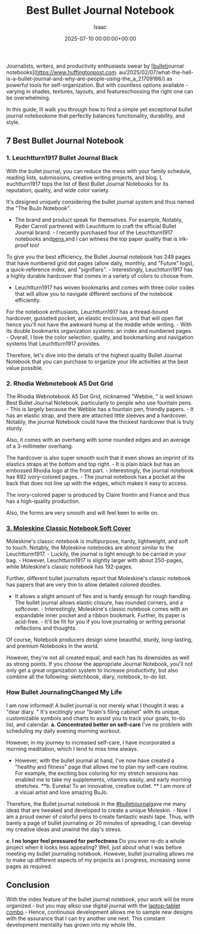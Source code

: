 ﻿---
title: Best Bullet Journal Notebook
description: Journalists, writers, and productivity enthusiasts swear by bullet journal...
slug: /best-bullet-journal-notebook/
date: 2025-07-10 00:00:00+00:00
lastmod: 2025-07-10 00:00:00+03:00
author: Isaac
categories:

- Product Reviews

- Raspberry Pi 3
tags:

- product-reviews

- bullet

- journal
layout: post
---

Journalists, writers, and productivity enthusiasts swear by [[bullet](https://pestpolicy.com/best-pens-for-bullet-journal/)journal notebooks](https://www.huffingtonpost.com. au/2025/02/07/what-the-hell-is-a-bullet-journal-and-why-are-people-using-the_a_21709186/) as powerful tools for self-organization. But with countless options available - varying in shades, textures, layouts, and featureschoosing the right one can be overwhelming.

In this guide, Ill walk you through how to find a simple yet exceptional bullet journal notebookone that perfectly balances functionality, durability, and style.

##  7 Best Bullet Journal Notebook

###  **1. Leuchtturn1917 Bullet Journal Black**

With the bullet journal, you can reduce the mess with your family schedule, reading lists, submissions, creative writing projects, and blog. L euchtturn1917 tops the list of Best Bullet Journal Notebooks for its reputation, quality, and wide color variety.

It's designed uniquely considering the bullet journal system and thus named the "The BuJo Notebook".

- The brand and product speak for themselves. For example, Notably, Ryder Carroll partnered with Leuchtturm to craft the official Bullet Journal brand. - I recently purchased four of the Leuchtturn1917 notebooks and[pens](https://pestpolicy.com/best-pens-for-bullet-journal/),and I can witness the top paper quality that is ink-proof too!

To give you the best efficiency, the Bullet Journal notebook has 249 pages that have numbered grid dot pages (allow daily, monthly, and "Future" logs), a quick-reference index, and "signifiers". - Interestingly, Leuchtturn1917 has a highly durable hardcover that comes in a variety of colors to choose from.

- Leuchtturn1917 has woven bookmarks and comes with three color codes that will allow you to navigate different sections of the notebook efficiently.

For the notebook enthusiasts, Leuchtturn1917 has a thread-bound hardcover, gusseted pocket, an elastic enclosure, and that will open flat hence you'll not have the awkward hump at the middle while writing. - With its double bookmarks organization systems: an index and numbered pages. - Overall, I love the color selection, quality, and bookmarking and navigation systems that Leuchtturn1917 provides.

Therefore, let's dive into the details of the highest quality Bullet Journal Notebook that you can purchase to organize your life activities at the best value possible.

###  **2. Rhodia Webnotebook A5 Dot Grid**

The Rhodia Webnotebook A5 Dot Grid, nicknamed "Webbie, " is well known Best Bullet Journal Notebook, particularly to people who use fountain pens. - This is largely because the Webbie has a fountain pen, friendly papers. - It has an elastic strap, and there are attached little sleeves and a hardcover. Notably, the journal Notebook could have the thickest hardcover that is truly sturdy.

Also, it comes with an overhang with some rounded edges and an average of a 3-millimeter overhang.

The hardcover is also super smooth such that it even shows an imprint of its elastics straps at the bottom and top right. - It is plain black but has an embossed Rhodia logo at the front part. - Interestingly, the journal notebook has 892 ivory-colored pages. - The journal notebook has a pocket at the back that does not line up with the edges, which makes it easy to access.

The ivory-colored paper is produced by Claire frontin and France and thus has a high-quality production.

Also, the forms are very smooth and will feel keen to write on.

###  [3. Moleskine Classic Notebook  Soft Cover](https://www.amazon.com/dp/8867323636/?tag=p-policy-20)

Moleskine's classic notebook is multipurpose, hardy, lightweight, and soft to touch. Notably, the Moleskine notebooks are almost similar to the Leuchtturm1917. - Luckily, the journal is light enough to be carried in your bag. - However, Leuchtturm1917 is slightly larger with about 250-pages, while Moleskine's classic notebook has 192-pages.

Further, different bullet journalists report that Moleskine's classic notebook has papers that are very thin to allow detailed colored doodles.

- It allows a slight amount of flex and is hardy enough for rough handling. The bullet journal allows elastic closure, has rounded corners, and a softcover. - Interestingly, Moleskine's classic notebook comes with an expandable inner pocket and a ribbon bookmark. Further, its paper is acid-free. - It'll be fit for you if you love journaling or writing personal reflections and thoughts.

Of course, Notebook producers design some beautiful, sturdy, long-lasting, and premium Notebooks in the world.

However, they're not all created equal, and each has its downsides as well as strong points. If you choose the appropriate Journal Notebook, you'll not only get a great organization system to increase productivity, but also combine all the following: sketchbook, diary, notebook, to-do list.

###  How Bullet JournalingChanged My Life

I am now informed! A bullet journal is not merely what I thought it was: a "dear diary. " It's excitingly your "brain's filing cabinet" with its unique, customizable symbols and charts to assist you to track your goals, to-do list, and calendar. **a. Concentrated better on self-care** I've no problem with scheduling my daily evening morning workout.

However, in my journey to increased self-care, I have incorporated a morning meditation, which I tend to miss time always.

- However, with the bullet journal at hand, I've now have created a "healthy and fitness" page that allows me to plan my self-care routine. For example, the exciting box coloring for my stretch sessions has enabled me to take my supplements, vitamins easily, and early morning stretches. **b. Eureka! To an innovative, creative outlet. ** I am more of a visual artist and love amazing BuJo.

Therefore, the Bullet journal notebook in the [#bulletjournal](https://www.instagram.com/explore/tags/bulletjournal/)gave me many ideas that are tweaked and developed to create a unique Moleskin. - Now I am a proud owner of colorful pens to create fantastic washi tape. Thus, with barely a page of bullet journaling or 20 minutes of spreading, I can develop my creative ideas and unwind the day's stress.

**c. I no longer feel pressured for perfectness** Do you ever re-do a whole project when it looks less appealing? Well, just about what I was before meeting my bullet journaling notebook. However, bullet journaling allows me to make up different aspects of my projects as I progress, increasing some pages as required.

##  Conclusion

With the index feature of the bullet journal notebook, your work will be more organized - but you may alkso use digital journal with the [laptop-tablet combo](https://pestpolicy.com/best-laptop-tablet-combo/).- Hence, continuous development allows me to sample new designs with the assurance that I can try another one next. This constant development mentality has grown into my whole life.
